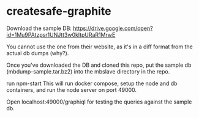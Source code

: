 # createsafe-graphite

Download the sample DB: https://drive.google.com/open?id=1Mu9PAtzpsr1UNJtt3w0kltpURaR1MrwE

You cannot use the one from their website, as it's in a diff format from the actual db dumps (why?).

Once you've downloaded the DB and cloned this repo, put the sample db (mbdump-sample.tar.bz2) into the mbslave directory in the repo.

run npm-start
This will run docker compose, setup the node and db containers, and run the node server on port 49000.

Open localhost:49000/graphiql for testing the queries against the sample db.
